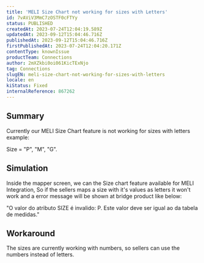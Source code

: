 ```yaml
---
title: 'MELI Size Chart not working for sizes with Letters'
id: 7vAViV3MmC7zOSTF0cFTYy
status: PUBLISHED
createdAt: 2023-07-24T12:04:19.589Z
updatedAt: 2023-09-12T15:04:46.716Z
publishedAt: 2023-09-12T15:04:46.716Z
firstPublishedAt: 2023-07-24T12:04:20.171Z
contentType: knownIssue
productTeam: Connections
author: 2mXZkbi0oi061KicTExNjo
tag: Connections
slugEN: meli-size-chart-not-working-for-sizes-with-letters
locale: en
kiStatus: Fixed
internalReference: 867262
---
```


## Summary



Currently our MELI Size Chart feature is not working for sizes with letters example:

Size = "P", "M", "G".


##

## Simulation



Inside the mapper screen, we can the Size chart feature available for MELI Integration, So if the sellers maps a size with it's values as letters it won't work and a error message will be shown at bridge product like below:

"O valor do atributo SIZE é invalido: P. Este valor deve ser igual ao da tabela de medidas."


##

## Workaround



The sizes are currently working with numbers, so sellers can use the numbers instead of letters.





